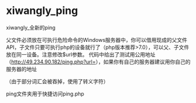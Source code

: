 # xiwangly_ping
xiwangly_全新的ping


  父文件必须放在可执行危险命令的Windows服务器中，你可以借用现成的父文件API，子文件只要可执行php的设备就行了（php版本推荐\>7.0），可以父、子文件放在同一设备。注意修改$url参数。
  代码中给出了测试用公用地址（<http://49.234.90.182/ping.php?url=>），如果你有自己的服务器建议用你自己的服务器的地址

  （由于部分词汇会被吞掉，使用了转义字符）


  ping文件夹用于快捷访问ping\.php
